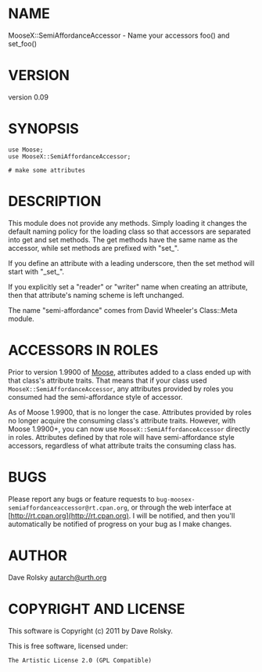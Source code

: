 # NAME

MooseX::SemiAffordanceAccessor - Name your accessors foo() and set\_foo()

# VERSION

version 0.09

# SYNOPSIS

    use Moose;
    use MooseX::SemiAffordanceAccessor;

    # make some attributes

# DESCRIPTION

This module does not provide any methods. Simply loading it changes
the default naming policy for the loading class so that accessors are
separated into get and set methods. The get methods have the same name
as the accessor, while set methods are prefixed with "set\_".

If you define an attribute with a leading underscore, then the set
method will start with "\_set\_".

If you explicitly set a "reader" or "writer" name when creating an
attribute, then that attribute's naming scheme is left unchanged.

The name "semi-affordance" comes from David Wheeler's Class::Meta
module.

# ACCESSORS IN ROLES

Prior to version 1.9900 of [Moose](https://metacpan.org/pod/Moose), attributes added to a class ended up with
that class's attribute traits. That means that if your class used
`MooseX::SemiAffordanceAccessor`, any attributes provided by roles you
consumed had the semi-affordance style of accessor.

As of Moose 1.9900, that is no longer the case. Attributes provided by roles
no longer acquire the consuming class's attribute traits. However, with Moose
1.9900+, you can now use `MooseX::SemiAffordanceAccessor` directly in
roles. Attributes defined by that role will have semi-affordance style
accessors, regardless of what attribute traits the consuming class has.

# BUGS

Please report any bugs or feature requests to
`bug-moosex-semiaffordanceaccessor@rt.cpan.org`, or through
the web interface at [http://rt.cpan.org](http://rt.cpan.org).  I will be notified, and
then you'll automatically be notified of progress on your bug as I
make changes.

# AUTHOR

Dave Rolsky <autarch@urth.org>

# COPYRIGHT AND LICENSE

This software is Copyright (c) 2011 by Dave Rolsky.

This is free software, licensed under:

    The Artistic License 2.0 (GPL Compatible)
